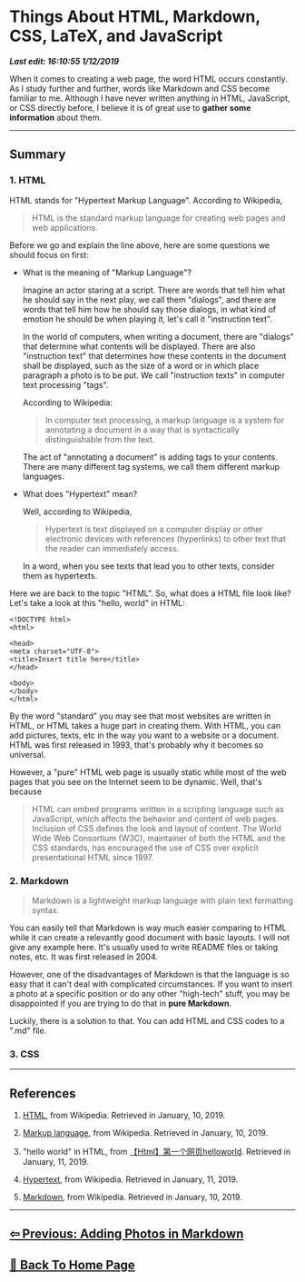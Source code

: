 # Things About HTML, Markdown, CSS, LaTeX, and JavaScript

***Last edit: 16:10:55 1/12/2019***

When it comes to creating a web page, the word HTML occurs constantly. As I study further and further, words like Markdown and CSS become familiar to me. Although I have never written anything in HTML, JavaScript, or CSS directly before, I believe it is of great use to **gather some information** about them.

----

## Summary

### 1. HTML

HTML stands for "Hypertext Markup Language". According to Wikipedia,

> HTML is the standard markup language for creating web pages and web applications.

Before we go and explain the line above, here are some questions we should focus on first:

- What is the meaning of "Markup Language"?

  Imagine an actor staring at a script. There are words that tell him what he should say in the next play, we call them "dialogs", and there are words that tell him how he should say those dialogs, in what kind of emotion he should be when playing it, let's call it "instruction text".
  
  In the world of computers, when writing a document, there are "dialogs" that determine what contents will be displayed. There are also "instruction text" that determines how these contents in the document shall be displayed, such as the size of a word or in which place paragraph a photo is to be put. We call "instruction texts" in computer text processing "tags".

  According to Wikipedia:

  > In computer text processing, a markup language is a system for annotating a document in a way that is syntactically distinguishable from the text.

  The act of "annotating a document" is adding tags to your contents. There are many different tag systems, we call them different markup languages.

- What does "Hypertext" mean?

  Well, according to Wikipedia,

  > Hypertext is text displayed on a computer display or other electronic devices with references (hyperlinks) to other text that the reader can immediately access.
  
  In a word, when you see texts that lead you to other texts, consider them as hypertexts.

Here we are back to the topic "HTML". So, what does a HTML file look like? Let's take a look at this "hello, world" in HTML:

    <!DOCTYPE html>
    <html>

    <head>
    <meta charset="UTF-8">
    <title>Insert title here</title>
    </head>

    <body>
    </body>
    </html>

By the word "standard" you may see that most websites are written in HTML, or HTML takes a huge part in creating them. With HTML, you can add pictures, texts, etc in the way you want to a website or a document. HTML was first released in 1993, that's probably why it becomes so universal.

However, a "pure" HTML web page is usually static while most of the web pages that you see on the Internet seem to be dynamic. Well, that's because

> HTML can embed programs written in a scripting language such as JavaScript, which affects the behavior and content of web pages. Inclusion of CSS defines the look and layout of content. The World Wide Web Consortium (W3C), maintainer of both the HTML and the CSS standards, has encouraged the use of CSS over explicit presentational HTML since 1997.

### 2. Markdown

> Markdown is a lightweight markup language with plain text formatting syntax.

You can easily tell that Markdown is way much easier comparing to HTML while it can create a relevantly good document with basic layouts. I will not give any example here. It's usually used to write README files or taking notes, etc. It was first released in 2004.

However, one of the disadvantages of Markdown is that the language is so easy that it can't deal with complicated circumstances. If you want to insert a photo at a specific position or do any other "high-tech" stuff, you may be disappointed if you are trying to do that in **pure Markdown**.

Luckily, there is a solution to that. You can add HTML and CSS codes to a ".md" file.

### 3. CSS

----

## References

1. [HTML](https://en.wikipedia.org/wiki/HTML), from Wikipedia. Retrieved in January, 10, 2019.

2. [Markup language](https://en.wikipedia.org/wiki/Markup_language), from Wikipedia. Retrieved in January, 10, 2019.

3. "hello world" in HTML, from [【Html】第一个网页helloworld](https://www.cnblogs.com/carsonwuu/p/7470107.html). Retrieved in January, 11, 2019.

4. [Hypertext](https://en.wikipedia.org/wiki/Hypertext#cite_note-1), from Wikipedia. Retrieved in January, 11, 2019.

5. [Markdown](https://en.wikipedia.org/wiki/Markdown), from Wikipedia. Retrieved in January, 10, 2019.

----

## **[⇦ Previous: Adding Photos in Markdown](https://angelohyang.github.io/Blog/Jan.%202019/Adding%20Photos%20in%20Markdown)**

## **[🏡 Back To Home Page](https://angelohyang.github.io/Blog/)**